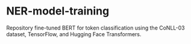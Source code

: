 # NER-model-training
Repository fine-tuned BERT for token classification using the CoNLL-03 dataset, TensorFlow, and Hugging Face Transformers.
